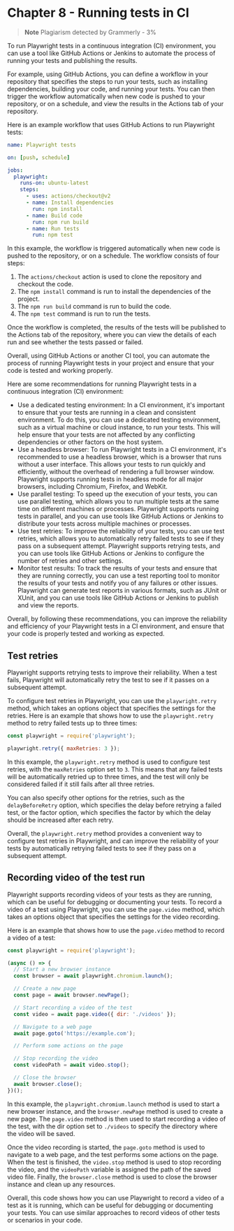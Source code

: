 # Chapter 8 - Running tests in CI

> **Note** 
> Plagiarism detected by Grammerly - 3%

To run Playwright tests in a continuous integration (CI) environment, you can use a tool like GitHub Actions or Jenkins to automate the process of running your tests and publishing the results.

For example, using GitHub Actions, you can define a workflow in your repository that specifies the steps to run your tests, such as installing dependencies, building your code, and running your tests. You can then trigger the workflow automatically when new code is pushed to your repository, or on a schedule, and view the results in the Actions tab of your repository.

Here is an example workflow that uses GitHub Actions to run Playwright tests:

```yaml
name: Playwright tests

on: [push, schedule]

jobs:
  playwright:
    runs-on: ubuntu-latest
    steps:
      - uses: actions/checkout@v2
      - name: Install dependencies
        run: npm install
      - name: Build code
        run: npm run build
      - name: Run tests
        run: npm test
```
In this example, the workflow is triggered automatically when new code is pushed to the repository, or on a schedule. The workflow consists of four steps:

1. The `actions/checkout` action is used to clone the repository and checkout the code.
2. The `npm install` command is run to install the dependencies of the project.
3. The `npm run build` command is run to build the code.
4. The `npm test` command is run to run the tests.

Once the workflow is completed, the results of the tests will be published to the Actions tab of the repository, where you can view the details of each run and see whether the tests passed or failed.

Overall, using GitHub Actions or another CI tool, you can automate the process of running Playwright tests in your project and ensure that your code is tested and working properly.


Here are some recommendations for running Playwright tests in a continuous integration (CI) environment:

- Use a dedicated testing environment: In a CI environment, it's important to ensure that your tests are running in a clean and consistent environment. To do this, you can use a dedicated testing environment, such as a virtual machine or cloud instance, to run your tests. This will help ensure that your tests are not affected by any conflicting dependencies or other factors on the host system.
- Use a headless browser: To run Playwright tests in a CI environment, it's recommended to use a headless browser, which is a browser that runs without a user interface. This allows your tests to run quickly and efficiently, without the overhead of rendering a full browser window. Playwright supports running tests in headless mode for all major browsers, including Chromium, Firefox, and WebKit.
- Use parallel testing: To speed up the execution of your tests, you can use parallel testing, which allows you to run multiple tests at the same time on different machines or processes. Playwright supports running tests in parallel, and you can use tools like GitHub Actions or Jenkins to distribute your tests across multiple machines or processes.
- Use test retries: To improve the reliability of your tests, you can use test retries, which allows you to automatically retry failed tests to see if they pass on a subsequent attempt. Playwright supports retrying tests, and you can use tools like GitHub Actions or Jenkins to configure the number of retries and other settings.
- Monitor test results: To track the results of your tests and ensure that they are running correctly, you can use a test reporting tool to monitor the results of your tests and notify you of any failures or other issues. Playwright can generate test reports in various formats, such as JUnit or XUnit, and you can use tools like GitHub Actions or Jenkins to publish and view the reports.

Overall, by following these recommendations, you can improve the reliability and efficiency of your Playwright tests in a CI environment, and ensure that your code is properly tested and working as expected.


## Test retries

Playwright supports retrying tests to improve their reliability. When a test fails, Playwright will automatically retry the test to see if it passes on a subsequent attempt.

To configure test retries in Playwright, you can use the `playwright.retry` method, which takes an options object that specifies the settings for the retries. Here is an example that shows how to use the `playwright.retry` method to retry failed tests up to three times:

```javascript
const playwright = require('playwright');

playwright.retry({ maxRetries: 3 });
```
In this example, the `playwright.retry` method is used to configure test retries, with the `maxRetries` option set to `3`. This means that any failed tests will be automatically retried up to three times, and the test will only be considered failed if it still fails after all three retries.

You can also specify other options for the retries, such as the `delayBeforeRetry` option, which specifies the delay before retrying a failed test, or the factor option, which specifies the factor by which the delay should be increased after each retry.

Overall, the `playwright.retry` method provides a convenient way to configure test retries in Playwright, and can improve the reliability of your tests by automatically retrying failed tests to see if they pass on a subsequent attempt.

## Recording video of the test run

Playwright supports recording videos of your tests as they are running, which can be useful for debugging or documenting your tests. To record a video of a test using Playwright, you can use the `page.video` method, which takes an options object that specifies the settings for the video recording.

Here is an example that shows how to use the `page.video` method to record a video of a test:

```javascript
const playwright = require('playwright');

(async () => {
  // Start a new browser instance
  const browser = await playwright.chromium.launch();

  // Create a new page
  const page = await browser.newPage();

  // Start recording a video of the test
  const video = await page.video({ dir: './videos' });

  // Navigate to a web page
  await page.goto('https://example.com');

  // Perform some actions on the page

  // Stop recording the video
  const videoPath = await video.stop();

  // Close the browser
  await browser.close();
})();
```

In this example, the `playwright.chromium.launch` method is used to start a new browser instance, and the `browser.newPage` method is used to create a new page. The `page.video` method is then used to start recording a video of the test, with the dir option set to `./videos` to specify the directory where the video will be saved.

Once the video recording is started, the `page.goto` method is used to navigate to a web page, and the test performs some actions on the page. When the test is finished, the `video.stop` method is used to stop recording the video, and the `videoPath` variable is assigned the path of the saved video file. Finally, the `browser.close` method is used to close the browser instance and clean up any resources.

Overall, this code shows how you can use Playwright to record a video of a test as it is running, which can be useful for debugging or documenting your tests. You can use similar approaches to record videos of other tests or scenarios in your code.
